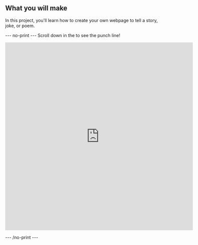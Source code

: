 ## What you will make

In this project, you'll learn how to create your own webpage to tell a story, joke, or poem.

--- no-print ---
Scroll down in the to see the punch line!

<iframe src="https://editor.raspberrypi.org/en/embed/viewer/tell-a-story-complete" width="600" height="600" frameborder="0" marginwidth="0" marginheight="0" allowfullscreen> </iframe>

--- /no-print ---

